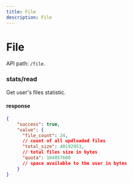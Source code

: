 ```yaml
---
title: File
description: File
---
```


# File

API path: `/file`.

### stats/read

Get user's files statistic.

#### response

```json
{
    "success": true,
    "value": {
      "file_count": 24,
      // count of all updloaded files 
      "total_size": 40192953,
      // total files size in bytes
      "quota": 104857600
      // space available to the user in bytes
    }
}
```
